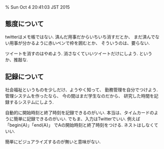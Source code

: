 % Sun Oct 4 20:41:03 JST 2015

## 態度について

twitterはメモ帳ではない.
済んだ用事だからいちいち消すだとか、
まだ済んでない用事が分かるように赤いペンで枠を囲むとか、
そういうのは、要らない.

ツイートを消すのはやめよう.
消さなくていいツイートだけにしよう.
というか、推敲な.

## 記録について

社会福祉というものを少しだけ、ようやく知って、
勤務管理を自分でつけよう.
管理システムを作ったなら、
今の間はまだ学生なのだから、
研究した時間を記録するシステムにしよう.

自動的に開始時刻と終了時刻を記録できるのがいい.
本当は、タイムカードのように簡単に記録できるのがいい.
でもま、入力はTwitterでいい.
例えば
「begin{A}」「end{A}」
でAの開始時刻と終了時刻をつける.
ネストはしなくていい.

簡単にビジュアライズするのが無いと意味がない.

